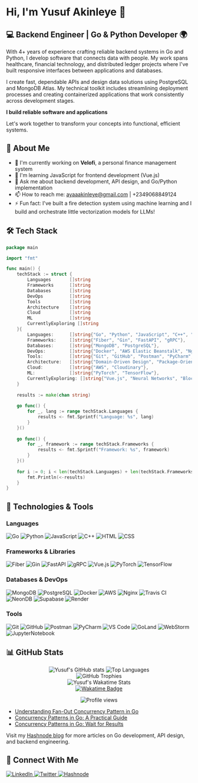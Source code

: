# Hi, I'm Yusuf Akinleye 👋

## 💻 Backend Engineer | Go & Python Developer 🌍

With 4+ years of experience crafting reliable backend systems in Go and Python, I develop software that connects data with people. My work spans healthcare, financial technology, and distributed ledger projects where I've built responsive interfaces between applications and databases.

I create fast, dependable APIs and design data solutions using PostgreSQL and MongoDB Atlas. My technical toolkit includes streamlining deployment processes and creating containerized applications that work consistently across development stages.

**I build reliable software and applications**

Let's work together to transform your concepts into functional, efficient systems.

## 🚀 About Me
* 🔭 I'm currently working on **Velofi**, a personal finance management system
* 🌱 I'm learning JavaScript for frontend development (Vue.js)
* 💬 Ask me about backend development, API design, and Go/Python implementation
* 📫 How to reach me: [ayaaakinleye@gmail.com](mailto:ayaaakinleye@gmail.com) | +2349068849124
* ⚡ Fun fact: I've built a fire detection system using machine learning and I build and orchestrate little vectorization models for LLMs!

## 🛠️ Tech Stack

```go
package main

import "fmt"

func main() {
    techStack := struct {
        Languages       []string
        Frameworks      []string
        Databases       []string
        DevOps          []string
        Tools           []string
        Architecture    []string
        Cloud           []string
        ML              []string
        CurrentlyExploring []string
    }{
        Languages:      []string{"Go", "Python", "JavaScript", "C++", "HTML", "CSS3"},
        Frameworks:     []string{"Fiber", "Gin", "FastAPI", "gRPC"},
        Databases:      []string{"MongoDB", "PostgreSQL"},
        DevOps:         []string{"Docker", "AWS Elastic Beanstalk", "Nginx", "Travis CI"},
        Tools:          []string{"Git", "GitHub", "Postman", "PyCharm", "JupyterNotebook"},
        Architecture:   []string{"Domain-Driven Design", "Package-Oriented Design", "RESTful APIs"},
        Cloud:          []string{"AWS", "Cloudinary"},
        ML:             []string{"PyTorch", "TensorFlow"},
        CurrentlyExploring: []string{"Vue.js", "Neural Networks", "Blockchain Integration"},
    }
    
    results := make(chan string)
    
    go func() { 
        for _, lang := range techStack.Languages {
            results <- fmt.Sprintf("Language: %s", lang)
        }
    }()
    
    go func() {
        for _, framework := range techStack.Frameworks {
            results <- fmt.Sprintf("Framework: %s", framework)
        }
    }()
    
    for i := 0; i < len(techStack.Languages) + len(techStack.Frameworks); i++ {
        fmt.Println(<-results)
    }
}
```

## 🧰 Technologies & Tools

### Languages
<p>
  <img alt="Go" src="https://img.shields.io/badge/-Go-00ADD8?style=flat-square&logo=go&logoColor=white" />
  <img alt="Python" src="https://img.shields.io/badge/-Python-3776AB?style=flat-square&logo=python&logoColor=white" />
  <img alt="JavaScript" src="https://img.shields.io/badge/-JavaScript-F7DF1E?style=flat-square&logo=javascript&logoColor=black" />
  <img alt="C++" src="https://img.shields.io/badge/-C++-00599C?style=flat-square&logo=cplusplus&logoColor=white" />
  <img alt="HTML" src="https://img.shields.io/badge/-HTML5-E34F26?style=flat-square&logo=html5&logoColor=white" />
  <img alt="CSS" src="https://img.shields.io/badge/-CSS3-1572B6?style=flat-square&logo=css3&logoColor=white" />
</p>

### Frameworks & Libraries
<p>
  <img alt="Fiber" src="https://img.shields.io/badge/-Fiber-00ACD7?style=flat-square&logo=go&logoColor=white" />
  <img alt="Gin" src="https://img.shields.io/badge/-Gin-00ADD8?style=flat-square&logo=go&logoColor=white" />
  <img alt="FastAPI" src="https://img.shields.io/badge/-FastAPI-009688?style=flat-square&logo=fastapi&logoColor=white" />
  <img alt="gRPC" src="https://img.shields.io/badge/-gRPC-2DA6B0?style=flat-square&logo=google&logoColor=white" />
  <img alt="Vue.js" src="https://img.shields.io/badge/-Vue.js-4FC08D?style=flat-square&logo=vue.js&logoColor=white" />
  <img alt="PyTorch" src="https://img.shields.io/badge/-PyTorch-EE4C2C?style=flat-square&logo=pytorch&logoColor=white" />
  <img alt="TensorFlow" src="https://img.shields.io/badge/-TensorFlow-FF6F00?style=flat-square&logo=tensorflow&logoColor=white" />
</p>

### Databases & DevOps
<p>
  <img alt="MongoDB" src="https://img.shields.io/badge/-MongoDB-47A248?style=flat-square&logo=mongodb&logoColor=white" />
  <img alt="PostgreSQL" src="https://img.shields.io/badge/-PostgreSQL-336791?style=flat-square&logo=postgresql&logoColor=white" />
  <img alt="Docker" src="https://img.shields.io/badge/-Docker-2496ED?style=flat-square&logo=docker&logoColor=white" />
  <img alt="AWS" src="https://img.shields.io/badge/-AWS-232F3E?style=flat-square&logo=amazon-aws&logoColor=white" />
  <img alt="Nginx" src="https://img.shields.io/badge/-Nginx-269539?style=flat-square&logo=nginx&logoColor=white" />
  <img alt="Travis CI" src="https://img.shields.io/badge/-Travis_CI-3EAAAF?style=flat-square&logo=travis-ci&logoColor=white" />
  <img alt="NeonDB" src="https://img.shields.io/badge/-NeonDB-00E699?style=flat-square&logo=neon&logoColor=white" />
  <img alt="Supabase" src="https://img.shields.io/badge/-Supabase-3FCF8E?style=flat-square&logo=supabase&logoColor=white" />
  <img alt="Render" src="https://img.shields.io/badge/-Render-46E3B7?style=flat-square&logo=render&logoColor=white" />
</p>

### Tools
<p>
  <img alt="Git" src="https://img.shields.io/badge/-Git-F05032?style=flat-square&logo=git&logoColor=white" />
  <img alt="GitHub" src="https://img.shields.io/badge/-GitHub-181717?style=flat-square&logo=github&logoColor=white" />
  <img alt="Postman" src="https://img.shields.io/badge/-Postman-FF6C37?style=flat-square&logo=postman&logoColor=white" />
  <img alt="PyCharm" src="https://img.shields.io/badge/-PyCharm-000000?style=flat-square&logo=pycharm&logoColor=white" />
  <img alt="VS Code" src="https://img.shields.io/badge/-VS%20Code-007ACC?style=flat-square&logo=visual-studio-code&logoColor=white" />
  <img alt="GoLand" src="https://img.shields.io/badge/-GoLand-000000?style=flat-square&logo=goland&logoColor=white" />
  <img alt="WebStorm" src="https://img.shields.io/badge/-WebStorm-000000?style=flat-square&logo=webstorm&logoColor=white" />
  <img alt="JupyterNotebook" src="https://img.shields.io/badge/-Jupyter-F37626?style=flat-square&logo=jupyter&logoColor=white" />
</p>

## 📊 GitHub Stats
<div align="center"> <img src="https://github-readme-stats.vercel.app/api?username=TheBraveByte&show_icons=true&theme=radical" alt="Yusuf's GitHub stats" /> <img src="https://github-readme-stats.vercel.app/api/top-langs/?username=TheBraveByte&layout=compact&theme=radical" alt="Top Languages" /> </div> <div align="center"> <img src="https://github-profile-trophy.vercel.app/?username=TheBraveByte&theme=onedark" alt="GitHub Trophies" /> </div> <div align="center"> <img src="https://github-readme-stats.vercel.app/api/wakatime?username=bravebyte_&theme=radical" alt="Yusuf's Wakatime Stats" /> </div> <div align="center"> <a href="https://wakatime.com/@bravebyte_"> <img src="https://wakatime.com/badge/user/7764c852-4772-48fb-8346-c61e1fd7eb38.svg" alt="Wakatime Badge" /> </a> </div>

<!-- ### 🏆 Coding Profiles

<p align="center">
  <img src="https://leetcard.jacoblin.cool/_ayaa__?theme=dark&font=Roboto&ext=contest" alt="LeetCode Stats" />
</p>

<p align="center">
  <img src="https://img.shields.io/badge/HackerRank-@ayaaakinleye-brightgreen?style=for-the-badge&logo=hackerrank" alt="HackerRank Profile" />
</p> -->

<p align="center">
  <img src="https://komarev.com/ghpvc/?username=TheBraveByte&color=blue" alt="Profile views" />
</p>
<!--
## 🔍 Featured Projects

* **Velofi** - Personal finance management system with secure transaction tracking
* **Numeris** - Invoice management system with JWT authentication and MongoDB
* **Machine-Learning Fire Detection** - Dual-node IoT system using ESP32 and Raspberry Pi for real-time fire detection
* **GoRide** - Ride-hailing platform for 2,300+ concurrent campus users
* **Wayg** - Digital gift card platform with a loyalty point system (at Volomn)
-->
  
## 📝 Latest Blog Posts
<!-- BLOG-POST-LIST:START -->
- [Understanding Fan-Out Concurrency Pattern in Go](https://ayaacodes.hashnode.dev/understanding-fan-out-concurrency-pattern-in-go)
- [Concurrency Patterns in Go: A Practical Guide](https://ayaacodes.hashnode.dev/concurrency-patterns-in-go-a-practical-guide)
- [Concurrency Patterns in Go: Wait for Results](https://ayaacodes.hashnode.dev/concurrency-patterns-in-go-a-practical-guide)
<!-- BLOG-POST-LIST:END -->

Visit my [Hashnode blog](https://ayaacodes.hashnode.dev/) for more articles on Go development, API design, and backend engineering.

## 🤝 Connect With Me
<p align=""> <a href="https://www.linkedin.com/in/yusuf-akinleye-bb35981b4/" target="_blank"> 
    <img src="https://img.shields.io/badge/LinkedIn-%230A66C2.svg?style=for-the-badge&logo=linkedin&logoColor=white" alt="LinkedIn" /> </a> 
    <a href="https://x.com/TheBraveByte" target="_blank"> <img src="https://img.shields.io/badge/Twitter-%231DA1F2.svg?style=for-the-badge&logo=twitter&logoColor=white" alt="Twitter" /> </a> 
    <a href="https://ayaacodes.hashnode.dev/" target="_blank"> <img src="https://img.shields.io/badge/Hashnode-2962FF?style=for-the-badge&logo=hashnode&logoColor=white" alt="Hashnode" /> </a> 
</p>
